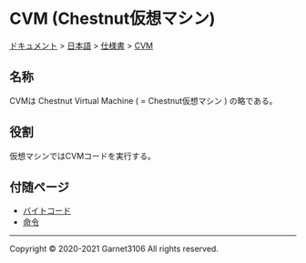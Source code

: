 # CVM (Chestnut仮想マシン)

[ドキュメント](../../../index.md) > [日本語](../../index.md) > [仕様書](../index.md) > [CVM](./index.md)

## 名称

CVMは Chestnut Virtual Machine ( = Chestnut仮想マシン ) の略である。

## 役割

仮想マシンではCVMコードを実行する。

## 付随ページ

- [バイトコード](./cvm/index.md)
- [命令](./instruction/index.md)

---

Copyright © 2020-2021 Garnet3106 All rights reserved.
